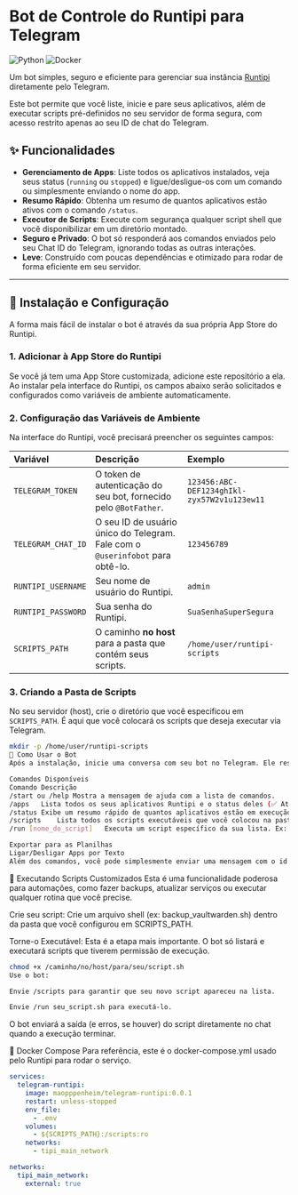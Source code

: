 # Bot de Controle do Runtipi para Telegram

![Python](https://img.shields.io/badge/Python-3.11+-blue.svg)
![Docker](https://img.shields.io/badge/Docker-Ready-blue)

Um bot simples, seguro e eficiente para gerenciar sua instância [Runtipi](https://runtipi.io/) diretamente pelo Telegram.

Este bot permite que você liste, inicie e pare seus aplicativos, além de executar scripts pré-definidos no seu servidor de forma segura, com acesso restrito apenas ao seu ID de chat do Telegram.

## ✨ Funcionalidades

- **Gerenciamento de Apps**: Liste todos os aplicativos instalados, veja seus status (`running` ou `stopped`) e ligue/desligue-os com um comando ou simplesmente enviando o nome do app.
- **Resumo Rápido**: Obtenha um resumo de quantos aplicativos estão ativos com o comando `/status`.
- **Executor de Scripts**: Execute com segurança qualquer script shell que você disponibilizar em um diretório montado.
- **Seguro e Privado**: O bot só responderá aos comandos enviados pelo seu Chat ID do Telegram, ignorando todas as outras interações.
- **Leve**: Construído com poucas dependências e otimizado para rodar de forma eficiente em seu servidor.

---

## 🚀 Instalação e Configuração

A forma mais fácil de instalar o bot é através da sua própria App Store do Runtipi.

### 1. Adicionar à App Store do Runtipi

Se você já tem uma App Store customizada, adicione este repositório a ela. Ao instalar pela interface do Runtipi, os campos abaixo serão solicitados e configurados como variáveis de ambiente automaticamente.

### 2. Configuração das Variáveis de Ambiente

Na interface do Runtipi, você precisará preencher os seguintes campos:

| Variável | Descrição | Exemplo |
| :--- | :--- | :--- |
| `TELEGRAM_TOKEN` | O token de autenticação do seu bot, fornecido pelo `@BotFather`. | `123456:ABC-DEF1234ghIkl-zyx57W2v1u123ew11`|
| `TELEGRAM_CHAT_ID` | O seu ID de usuário único do Telegram. Fale com o `@userinfobot` para obtê-lo. | `123456789` |
| `RUNTIPI_USERNAME` | Seu nome de usuário do Runtipi. | `admin` |
| `RUNTIPI_PASSWORD` | Sua senha do Runtipi. | `SuaSenhaSuperSegura` |
| `SCRIPTS_PATH` | O caminho **no host** para a pasta que contém seus scripts. | `/home/user/runtipi-scripts` |

### 3. Criando a Pasta de Scripts

No seu servidor (host), crie o diretório que você especificou em `SCRIPTS_PATH`. É aqui que você colocará os scripts que deseja executar via Telegram.

```bash
mkdir -p /home/user/runtipi-scripts
🤖 Como Usar o Bot
Após a instalação, inicie uma conversa com seu bot no Telegram. Ele responderá aos seguintes comandos:

Comandos Disponíveis
Comando	Descrição
/start ou /help	Mostra a mensagem de ajuda com a lista de comandos.
/apps	Lista todos os seus aplicativos Runtipi e o status deles (✅ Ativo / ❌ Inativo).
/status	Exibe um resumo rápido de quantos aplicativos estão em execução.
/scripts	Lista todos os scripts executáveis que você colocou na pasta de scripts.
/run [nome_do_script]	Executa um script específico da sua lista. Ex: /run backup.sh.

Exportar para as Planilhas
Ligar/Desligar Apps por Texto
Além dos comandos, você pode simplesmente enviar uma mensagem com o id exato de um aplicativo (ex: jellyfin) para iniciá-lo (se estiver parado) ou pará-lo (se estiver rodando).
```

📜 Executando Scripts Customizados
Esta é uma funcionalidade poderosa para automações, como fazer backups, atualizar serviços ou executar qualquer rotina que você precise.

Crie seu script: Crie um arquivo shell (ex: backup_vaultwarden.sh) dentro da pasta que você configurou em SCRIPTS_PATH.

Torne-o Executável: Esta é a etapa mais importante. O bot só listará e executará scripts que tiverem permissão de execução.

```bash
chmod +x /caminho/no/host/para/seu/script.sh
Use o bot:

Envie /scripts para garantir que seu novo script apareceu na lista.

Envie /run seu_script.sh para executá-lo.
```

O bot enviará a saída (e erros, se houver) do script diretamente no chat quando a execução terminar.

🐳 Docker Compose
Para referência, este é o docker-compose.yml usado pelo Runtipi para rodar o serviço.

```yaml
services:
  telegram-runtipi:
    image: maopppenheim/telegram-runtipi:0.0.1
    restart: unless-stopped
    env_file:
      - .env
    volumes:
      - ${SCRIPTS_PATH}:/scripts:ro
    networks:
      - tipi_main_network

networks:
  tipi_main_network:
    external: true
```